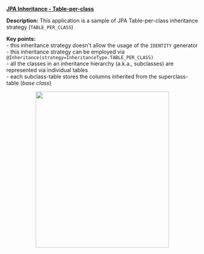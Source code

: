 **[JPA Inheritance - Table-per-class](https://github.com/AnghelLeonard/Hibernate-SpringBoot/tree/master/HibernateSpringBootTablePerTableInheritance)**

**Description:** This application is a sample of JPA Table-per-class inheritance strategy (`TABLE_PER_CLASS`)

**Key points:**\
     - this inheritance strategy doesn't allow the usage of the `IDENTITY` generator\
     - this inheritance strategy can be employed via `@Inheritance(strategy=InheritanceType.TABLE_PER_CLASS)`\
     - all the classes in an inheritance hierarchy (a.k.a., subclasses) are represented via individual tables\
     - each subclass-table stores the columns inherited from the superclass-table (*base class*)

<a href="https://leanpub.com/java-persistence-performance-illustrated-guide"><p align="center"><img src="https://github.com/AnghelLeonard/Hibernate-SpringBoot/blob/master/Java%20Persistence%20Performance%20Illustrated%20Guide.jpg" height="410" width="350"/></p></a>
